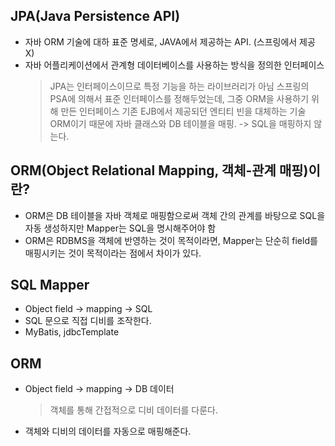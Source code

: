 ## JPA(Java Persistence API)
- 자바 ORM 기술에 대하 표준 명세로, JAVA에서 제공하는 API. (스프링에서 제공 X)
- 자바 어플리케이션에서 관계형 데이터베이스를 사용하는 방식을 정의한 인터페이스
	> JPA는 인터페이스이므로 특정 기능을 하는 라이브러리가 아님
	> 스프링의 PSA에 의해서 표준 인터페이스를 정해두었는데, 그중 ORM을 사용하기 위해 만든 인터페이스
	> 기존 EJB에서 제공되던 엔티티 빈을 대체하는 기술
	> ORM이기 때문에 자바 클래스와 DB 테이블을 매핑. -> SQL을 매핑하지 않는다.

## ORM(Object Relational Mapping, 객체-관계 매핑)이란?
- ORM은 DB 테이블을 자바 객체로 매핑함으로써 객체 간의 관계를 바탕으로 SQL을 자동 생성하지만 Mapper는 SQL을 명시해주어야 함
- ORM은 RDBMS을 객체에 반영하는 것이 목적이라면, Mapper는 단순히 field를 매핑시키는 것이 목적이라는 점에서 차이가 있다.

## SQL Mapper
- Object field -> mapping -> SQL
- SQL 문으로 직접 디비를 조작한다.
- MyBatis, jdbcTemplate

## ORM
- Object field -> mapping -> DB 데이터
	> 객체를 통해 간접적으로 디비 데이터를 다룬다.
- 객체와 디비의 데이터를 자동으로 매핑해준다.


